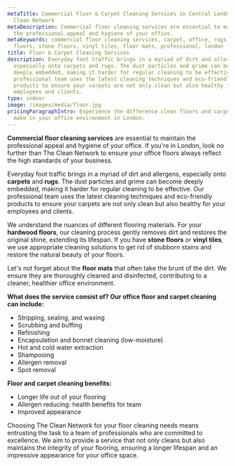 ```yaml
---
metaTitle: Commercial Floor & Carpet Cleaning Services in Central London - The
  Clean Network
metaDescription: Commercial floor cleaning services are essential to maintain
  the professional appeal and hygiene of your office.
metaKeywords: commercial floor cleaning services, carpet, office, rugs, hardwood
  floors, stone floors, vinyl tiles, floor mats, professional, london
title: Floor & Carpet Cleaning Services
description: Everyday foot traffic brings in a myriad of dirt and allergens,
  especially onto carpets and rugs. The dust particles and grime can become
  deeply embedded, making it harder for regular cleaning to be effective. Our
  professional team uses the latest cleaning techniques and eco-friendly
  products to ensure your carpets are not only clean but also healthy for your
  employees and clients.
type: indoor
image: /images/media/floor.jpg
pricingParagraphIntro: Experience the difference clean floors and carpets can
  make in your office environment in London.
---
```

<strong>Commercial floor cleaning services</strong> are essential to maintain the professional appeal and hygiene of your office. If you're in London, look no further than The Clean Network to ensure your office floors always reflect the high standards of your business.

Everyday foot traffic brings in a myriad of dirt and allergens, especially onto <strong>carpets</strong> and <strong>rugs</strong>. The dust particles and grime can become deeply embedded, making it harder for regular cleaning to be effective. Our professional team uses the latest cleaning techniques and eco-friendly products to ensure your carpets are not only clean but also healthy for your employees and clients.

We understand the nuances of different flooring materials. For your <strong>hardwood floors</strong>, our cleaning process gently removes dirt and restores the original shine, extending its lifespan. If you have <strong>stone floors</strong> or <strong>vinyl tiles</strong>, we use appropriate cleaning solutions to get rid of stubborn stains and restore the natural beauty of your floors.

Let's not forget about the <strong>floor mats</strong> that often take the brunt of the dirt. We ensure they are thoroughly cleaned and disinfected, contributing to a cleaner, healthier office environment.

**What does the service consist of? Our office floor and carpet cleaning can include:**

* Stripping, sealing, and waxing
* Scrubbing and buffing
* Refinishing
* Encapsulation and bonnet cleaning (low-moisture)
* Hot and cold water extraction
* Shampooing
* Allergen removal
* Spot removal

**Floor and carpet cleaning benefits:**

* Longer life out of your flooring
* Allergen reducing: health benefits for team
* Improved appearance

Choosing The Clean Network for your floor cleaning needs means entrusting the task to a team of professionals who are committed to excellence. We aim to provide a service that not only cleans but also maintains the integrity of your flooring, ensuring a longer lifespan and an impressive appearance for your office space.